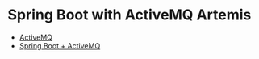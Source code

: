 # Spring Boot with ActiveMQ Artemis
* [ActiveMQ](https://activemq.apache.org/components/artemis/)
* [Spring Boot + ActiveMQ](https://docs.spring.io/spring-boot/docs/2.4.3/reference/html/spring-boot-features.html#boot-features-artemis)

